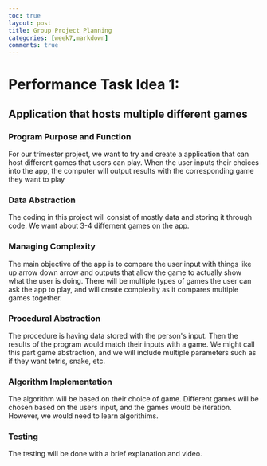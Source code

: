 ```yaml
---
toc: true
layout: post
title: Group Project Planning
categories: [week7,markdown]
comments: true
---
```

# Performance Task Idea 1:

## Application that hosts multiple different games 

### Program Purpose and Function
For our  trimester project, we want to try and create a application that can host different games that users can play. 
When the user inputs their choices into the app, the computer will output results with the corresponding game they want to play

### Data Abstraction
The coding in this project will consist of mostly data and storing it through code. We want about 3-4 differnent games on the app. 

### Managing Complexity
The main objective of the app is to compare the user input with things like up arrow down arrow and outputs that allow the game to actually show what the user is doing. There will be multiple types of games the user can ask the app to play, and will create complexity as it compares multiple games together. 

### Procedural Abstraction
The procedure is having data stored with the person's input. Then the results of the program would match their inputs with a game. We might call this part game abstraction, and we will include multiple parameters such as if they want tetris, snake, etc. 

### Algorithm Implementation
The algorithm will be based on their choice of game. Different games will be chosen based on the users input, and the games would be iteration. However, we would need to learn algorithims. 

### Testing
The testing will be done with a brief explanation and video.